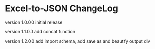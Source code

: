 # Excel-to-JSON ChangeLog

version 1.0.0.0 initial release

version 1.1.0.0 add concat function

version 1.2.0.0 add import schema, add save as and beautify output div